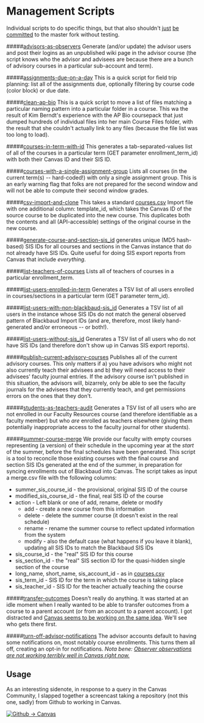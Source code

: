 # Management Scripts

Individual scripts to do specific things, but that also shouldn't [just](https://github.com/smtech/canvas/commit/88b77a269063a342808443256f2f173ddf5881b5) [be](https://github.com/smtech/canvas/commit/a22552daa520f73cfb75b3f0ae93d1b8a08438af) [committed](https://github.com/smtech/canvas/commit/b51f50b579a7dcb54f6934ae9dd0a3523415ad5a) to the master fork without testing.

#####[advisors-as-observers](https://github.com/smtech/smcanvas-scripts/blob/master/advisors-as-observers.php)
Generate (and/or update) the advisor users and post their logins as an unpublished wiki page in the advisor course (the script knows who the advisor and advisees are because there are a bunch of advisory courses in a particular sub-account and term).

#####[assignments-due-on-a-day](http://github.com/smtech/canvas/tree/dev-scripts/www/api/scripts/assignments-due-on-a-day.php)
This is a quick script for field trip planning: list all of the assignments due, optionally filtering by course code (color block) or due date.

#####[clean-ap-bio](http://github.com/smtech/canvas/tree/dev-scripts/www/api/scripts/clean-ap-bio.php)
This is a quick script to move a list of files matching a particular naming pattern into a particular folder in a course. This wa the result of Kim Berndt's experience with the AP Bio coursepack that just dumped hundreds of individual files into her main Course Files folder, with the result that she couldn't actually link to any files (because the file list was too long to load).

#####[courses-in-term-with-id](http://github.com/smtech/canvas/tree/dev-scripts/www/api/scripts/courses-in-term-with-id.php)
This generates a tab-separated-values list of all of the courses in a particular term (GET parameter enrollment_term_id) with both their Canvas ID and their SIS ID.

#####[courses-with-a-single-assignment-group](http://github.com/smtech/canvas/tree/dev-scripts/www/api/scripts/courses-with-a-single-assignment-group.php)
Lists all courses (in the current term(s) -- hard-coded!) with only a single assignment group. This is an early warning flag that folks are not prepared for the second window and will not be able to compute their second window grades.

#####[csv-import-and-clone](https://github.com/smtech/smcanvas-scripts/blob/master/csv-import-and-clone.php)
This takes a standard [courses.csv](https://canvas.instructure.com/doc/api/file.sis_csv.html) Import file with one additional column: template_id, which takes the Canvas ID of the source course to be duplicated into the new course. This duplicates both the contents and all (API-accessible) settings of the original course in the new course.

#####[generate-course-and-section-sis_id](http://github.com/smtech/canvas/tree/dev-scripts/www/api/scripts/generate-course-and-section-sis_id.php)
generates unique (MD5 hash-based) SIS IDs for all courses and sections in the Canvas instance that do not already have SIS IDs. Quite useful for doing SIS export reports from Canvas that include _everything_.

#####[list-teachers-of-courses](http://github.com/smtech/canvas/tree/dev-scripts/www/api/scripts/list-teachers-of-courses.php)
Lists all of teachers of courses in a particular enrollment_term.

#####[list-users-enrolled-in-term](http://github.com/smtech/canvas/tree/dev-scripts/www/api/scripts/list-users-enrolled-in-term.php)
Generates a TSV list of all users enrolled in courses/sections in a particular term (GET parameter term_id).

#####[list-users-with-non-blackbaud-sis_id](http://github.com/smtech/canvas/tree/dev-scripts/www/api/scripts/list-users-with-non-blackbaud-sis_id.php)
Generates a TSV list of all users in the instance whose SIS IDs do not match the general observed pattern of Blackbaud Import IDs (and are, therefore, most likely hand-generated and/or erroneous -- or both!).

#####[list-users-without-sis_id](http://github.com/smtech/canvas/blob/dev-scripts/www/api/scripts/list-users-without-sis_id.php)
Generates a TSV list of all users who do not have SIS IDs (and therefore don't show up in Canvas SIS export reports).	

#####[publish-current-advisory-courses](https://github.com/smtech/smcanvas-scripts/blob/master/publish-current-advisory-courses.php)
Publishes all of the current advisory courses. This only matters if a) you have advisors who might not also currently teach their advisees and b) they will need access to their advisees' faculty journal entries. If the advisory course isn't published in this situation, the advisors will, bizarrely, only be able to see the faculty journals for the advisees that they currently teach, and get permissions errors on the ones that they don't.

#####[students-as-teachers-audit](http://github.com/smtech/canvas/blob/dev-scripts/www/api/scripts/students-as-teachers-audit.php)
Generates a TSV list of all users who are not enrolled in our Faculty Resources course (and therefore identifiable as a faculty member) but who _are_ enrolled as teachers elsewhere (giving them potentially inappropriate access to the faculty journal for other students).

#####[summer-course-merge](https://github.com/smtech/smcanvas-scripts/blob/master/summer-course-merge.php)
We provide our faculty with empty courses representing (a version) of their schedule in the upcoming year at the _start_ of the summer, before the final schedules have been generated. This script is a tool to reconcile those existing courses with the final course and section SIS IDs generated at the end of the summer, in preparation for syncing enrollments out of Blackbaud into Canvas. The script takes as input a merge.csv file with the following columns:
  - summer_sis_course_id - the provisional, original SIS ID of the course
  - modified_sis_course_id - the final, real SIS ID of the course
  - action - Left blank or one of add, rename, delete or modify
    - add - create a new course from this information
    - delete - delete the summer course (it doesn't exist in the real schedule)
    - rename - rename the summer course to reflect updated information from the system
    - modify - also the default case (what happens if you leave it blank), updating all SIS IDs to match the Blackbaud SIS IDs
  - sis_course_id - the "real" SIS ID for this course
  - sis_section_id - the "real" SIS section ID for the quasi-hidden single section of the course
  - long_name, short_name, sis_account_id - as in [courses.csv](https://canvas.instructure.com/doc/api/file.sis_csv.html)
  - sis_term_id - SIS ID for the term in which the course is taking place
  - sis_teacher_id - SIS ID for the teacher actually teaching the course

#####[transfer-outcomes](https://github.com/smtech/smcanvas-scripts/blob/master/transfer-outcomes.php)
Doesn't really do anything. It was started at an idle moment when I really wanted to be able to transfer outcomes from a course to a parent account (or from an account to a parent account). I got distracted and [Canvas seems to be working on the same idea](https://community.canvaslms.com/docs/DOC-2083). We'll see who gets there first.

#####[turn-off-advisor-notifications](https://github.com/smtech/smcanvas-scripts/blob/master/turn-off-advisor-notifications.php)
The advisor accounts default to having some notifications on, most notably course enrollments. This turns them all off, creating an opt-in for notifications. _Nota bene: [Observer observations are not working terribly well in Canvas right now.](https://community.canvaslms.com/ideas/1380#comment-7327)_

## Usage

As an interesting sidenote, in response to a query in the Canvas Community, I slapped together a screencast taking a repository (not this one, sadly) from Github to working in Canvas.

[![Github → Canvas](http://img.youtube.com/vi/eebwBpiJ6S8/0.jpg)](http://www.youtube.com/watch?v=eebwBpiJ6S8)
